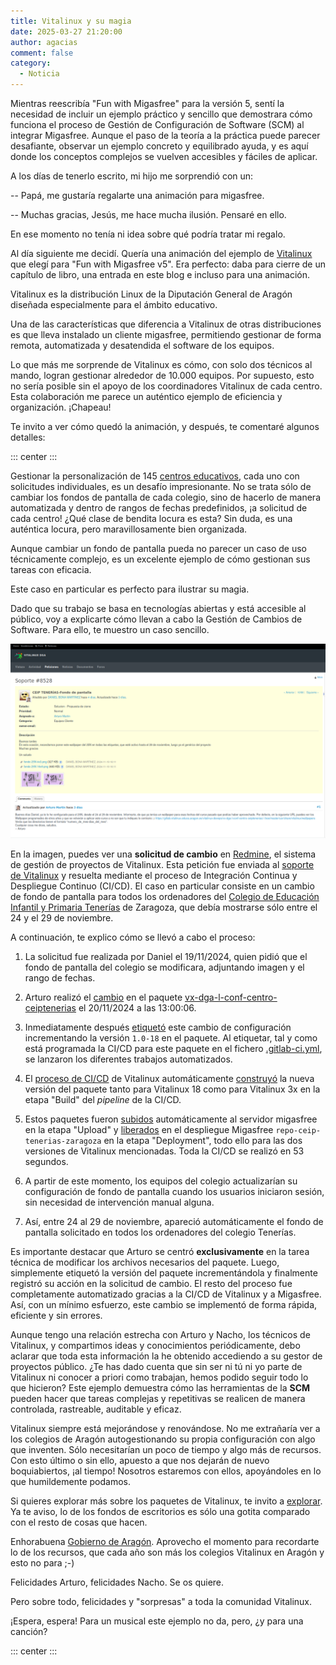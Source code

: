 ```yaml
---
title: Vitalinux y su magia
date: 2025-03-27 21:20:00
author: agacias
comment: false
category:
  - Noticia
---
```


Mientras reescribía "Fun with Migasfree" para la versión 5, sentí la necesidad de incluir un ejemplo práctico y sencillo que demostrara cómo funciona el proceso de Gestión de Configuración de Software (SCM) al integrar Migasfree. Aunque el paso de la teoría a la práctica puede parecer desafiante, observar un ejemplo concreto y equilibrado ayuda, y es aquí donde los conceptos complejos se vuelven accesibles y fáciles de aplicar.

<!-- more -->

A los días de tenerlo escrito, mi hijo me sorprendió con un:

-- Papá, me gustaría regalarte una animación para migasfree.

-- Muchas gracias, Jesús, me hace mucha ilusión. Pensaré en ello.

En ese momento no tenía ni idea sobre qué podría tratar mi regalo.

Al día siguiente me decidí. Quería una animación del ejemplo de [Vitalinux](https://docs.vitalinux.educa.aragon.es/) que elegí para "Fun with Migasfree v5". Era perfecto: daba para cierre de un capítulo de libro, una entrada en este blog e incluso para una animación.

Vitalinux es la distribución Linux de la Diputación General de Aragón diseñada especialmente para el ámbito educativo.

Una de las características que diferencia a Vitalinux de otras distribuciones es que lleva instalado un cliente migasfree, permitiendo gestionar de forma remota, automatizada y desatendida el software de los equipos.

Lo que más me sorprende de Vitalinux es cómo, con solo dos técnicos al mando, logran gestionar alrededor de 10.000 equipos. Por supuesto, esto no sería posible sin el apoyo de los coordinadores Vitalinux de cada centro. Esta colaboración me parece un auténtico ejemplo de eficiencia y organización. ¡Chapeau!

Te invito a ver cómo quedó la animación, y después, te comentaré algunos detalles:

::: center
<LiteYoutubeEmbed id="kuCle7s2IGw" title="Migasfree es como, ¿mermelada?" />
:::

Gestionar la personalización de 145 [centros educativos](https://docs.vitalinux.educa.aragon.es/info/MapaCentros.html), cada uno con solicitudes individuales, es un desafío impresionante. No se trata sólo de cambiar los fondos de pantalla de cada colegio, sino de hacerlo de manera automatizada y dentro de rangos de fechas predefinidos, ¡a solicitud de cada centro! ¿Qué clase de bendita locura es esta? Sin duda, es una auténtica locura, pero maravillosamente bien organizada.

Aunque cambiar un fondo de pantalla pueda no parecer un caso de uso técnicamente complejo, es un excelente ejemplo de cómo gestionan sus tareas con eficacia.

Este caso en particular es perfecto para ilustrar su magia.

Dado que su trabajo se basa en tecnologías abiertas y está accesible al público, voy a explicarte cómo llevan a cabo la Gestión de Cambios de Software. Para ello, te muestro un caso sencillo.

![Petición de cambio](/img/vitalinux-support.png 'Petición de cambio')

En la imagen, puedes ver una **solicitud de cambio** en [Redmine](https://www.redmine.org/), el sistema de gestión de proyectos de Vitalinux. Esta petición fue enviada al [soporte de Vitalinux](https://soporte.vitalinux.educa.aragon.es/projects/vitallinux-dga-soporte) y resuelta mediante el proceso de Integración Continua y Despliegue Continuo (CI/CD). El caso en particular consiste en un cambio de fondo de pantalla para todos los ordenadores del [Colegio de Educación Infantil y Primaria Tenerías](https://www.colegiotenerias.com/) de Zaragoza, que debía mostrarse sólo entre el 24 y el 29 de noviembre.

A continuación, te explico cómo se llevó a cabo el proceso:

1. La solicitud fue realizada por Daniel el 19/11/2024, quien pidió que el fondo de pantalla del colegio se modificara, adjuntando imagen y el rango de fechas.

2. Arturo realizó el [cambio](https://gitlab.vitalinux.educa.aragon.es/vitalinux-devops/vx-dga-l-conf-centro-ceiptenerias/-/commit/3b16cec8e46a1fa0e54d4a4a57fdeb85c5451e26) en el paquete [vx-dga-l-conf-centro-ceiptenerias](https://gitlab.vitalinux.educa.aragon.es/vitalinux-devops/vx-dga-l-conf-centro-ceiptenerias) el 20/11/2024 a las 13:00:06.

3. Inmediatamente después [etiquetó](https://gitlab.vitalinux.educa.aragon.es/vitalinux-devops/vx-dga-l-conf-centro-ceiptenerias/-/tags) este cambio de configuración incrementando la versión `1.0-18` en el paquete. Al etiquetar, tal y como está programada la CI/CD para este paquete en el fichero [.gitlab-ci.yml](https://gitlab.vitalinux.educa.aragon.es/vitalinux-devops/vx-dga-l-conf-centro-ceiptenerias/-/blob/master/.gitlab-ci.yml), se lanzaron los diferentes trabajos automatizados.

4. El [proceso de CI/CD](https://gitlab.vitalinux.educa.aragon.es/vitalinux-devops/vx-dga-l-conf-centro-ceiptenerias/-/pipelines/3729) de Vitalinux automáticamente [construyó](https://gitlab.vitalinux.educa.aragon.es/vitalinux-devops/vx-dga-l-conf-centro-ceiptenerias/-/jobs/12211) la nueva versión del paquete tanto para Vitalinux 18 como para Vitalinux 3x en la etapa "Build" del _pipeline_ de la CI/CD.

5. Estos paquetes fueron [subidos](https://gitlab.vitalinux.educa.aragon.es/vitalinux-devops/vx-dga-l-conf-centro-ceiptenerias/-/jobs/12213) automáticamente al servidor migasfree en la etapa "Upload" y [liberados](https://gitlab.vitalinux.educa.aragon.es/vitalinux-devops/vx-dga-l-conf-centro-ceiptenerias/-/jobs/12215) en el despliegue Migasfree `repo-ceip-tenerias-zaragoza` en la etapa "Deployment", todo ello para las dos versiones de Vitalinux mencionadas. Toda la CI/CD se realizó en 53 segundos.

6. A partir de este momento, los equipos del colegio actualizarían su configuración de fondo de pantalla cuando los usuarios iniciaron sesión, sin necesidad de intervención manual alguna.

7. Así, entre 24 al 29 de noviembre, apareció automáticamente el fondo de pantalla solicitado en todos los ordenadores del colegio Tenerías.

Es importante destacar que Arturo se centró **exclusivamente** en la tarea técnica de modificar los archivos necesarios del paquete. Luego, simplemente etiquetó la versión del paquete incrementándola y finalmente registró su acción en la solicitud de cambio. El resto del proceso fue completamente automatizado gracias a la CI/CD de Vitalinux y a Migasfree. Así, con un mínimo esfuerzo, este cambio se implementó de forma rápida, eficiente y sin errores.

Aunque tengo una relación estrecha con Arturo y Nacho, los técnicos de Vitalinux, y compartimos ideas y conocimientos periódicamente, debo aclarar que toda esta información la he obtenido accediendo a su gestor de proyectos público. ¿Te has dado cuenta que sin ser ni tú ni yo parte de Vitalinux ni conocer a priori como trabajan, hemos podido seguir todo lo que hicieron? Este ejemplo demuestra cómo las herramientas de la **SCM** pueden hacer que tareas complejas y repetitivas se realicen de manera controlada, rastreable, auditable y eficaz.

Vitalinux siempre está mejorándose y renovándose. No me extrañaría ver a los colegios de Aragón autogestionando su propia configuración con algo que inventen. Sólo necesitarían un poco de tiempo y algo más de recursos. Con esto último o sin ello, apuesto a que nos dejarán de nuevo boquiabiertos, ¡al tiempo! Nosotros estaremos con ellos, apoyándoles en lo que humildemente podamos.

Si quieres explorar más sobre los paquetes de Vitalinux, te invito a [explorar](https://gitlab.vitalinux.educa.aragon.es/explore). Ya te aviso, lo de los fondos de escritorios es sólo una gotita comparado con el resto de cosas que hacen.

Enhorabuena [Gobierno de Aragón](https://www.aragon.es/). Aprovecho el momento para recordarte lo de los recursos, que cada año son más los colegios Vitalinux en Aragón y esto no para ;-)

Felicidades Arturo, felicidades Nacho. Se os quiere.

Pero sobre todo, felicidades y "sorpresas" a toda la comunidad Vitalinux.

¡Espera, espera! Para un musical este ejemplo no da, pero, ¿y para una canción?

::: center
<LiteYoutubeEmbed id="r6ROllPVs3M" title="La magia de Migasfree" />
:::
